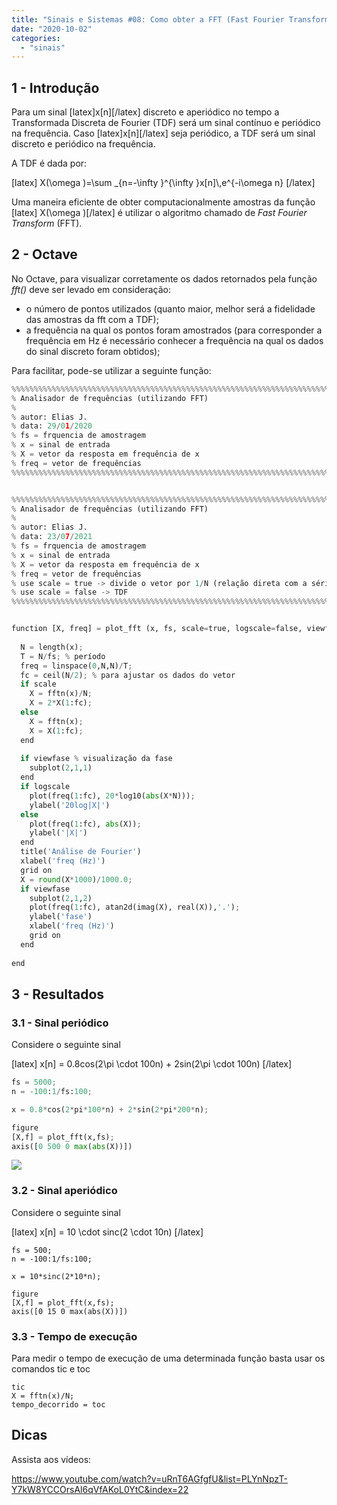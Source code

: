 ```yaml
---
title: "Sinais e Sistemas #08: Como obter a FFT (Fast Fourier Transform) no Octave"
date: "2020-10-02"
categories: 
  - "sinais"
---
```


## 1 - Introdução

Para um sinal \[latex\]x\[n\]\[/latex\] discreto e aperiódico no tempo a Transformada Discreta de Fourier (TDF) será um sinal contínuo e periódico na frequência. Caso \[latex\]x\[n\]\[/latex\] seja periódico, a TDF será um sinal discreto e periódico na frequência.

A TDF é dada por:

\[latex\] X(\\omega )=\\sum \_{n=-\\infty }^{\\infty }x\[n\]\\,e^{-i\\omega n} \[/latex\]

Uma maneira eficiente de obter computacionalmente amostras da função \[latex\] X(\\omega )\[/latex\] é utilizar o algoritmo chamado de _Fast Fourier Transform_ (FFT).

## 2 - Octave

No Octave, para visualizar corretamente os dados retornados pela função _fft()_ deve ser levado em consideração:

- o número de pontos utilizados (quanto maior, melhor será a fidelidade das amostras da fft com a TDF);
- a frequência na qual os pontos foram amostrados (para corresponder a frequência em Hz é necessário conhecer a frequência na qual os dados do sinal discreto foram obtidos);

Para facilitar, pode-se utilizar a seguinte função:

```python
%%%%%%%%%%%%%%%%%%%%%%%%%%%%%%%%%%%%%%%%%%%%%%%%%%%%%%%%%%%%%%%%%%%%%%%%%%%%%%%%
% Analisador de frequências (utilizando FFT)
%
% autor: Elias J.
% data: 29/01/2020
% fs = frquencia de amostragem
% x = sinal de entrada
% X = vetor da resposta em frequência de x
% freq = vetor de frequências
%%%%%%%%%%%%%%%%%%%%%%%%%%%%%%%%%%%%%%%%%%%%%%%%%%%%%%%%%%%%%%%%%%%%%%%%%%%%%%%%


%%%%%%%%%%%%%%%%%%%%%%%%%%%%%%%%%%%%%%%%%%%%%%%%%%%%%%%%%%%%%%%%%%%%%%%%%%%%%%%%
% Analisador de frequências (utilizando FFT)
%
% autor: Elias J.
% data: 23/07/2021
% fs = frquencia de amostragem
% x = sinal de entrada
% X = vetor da resposta em frequência de x
% freq = vetor de frequências
% use scale = true -> divide o vetor por 1/N (relação direta com a série de Fourier)
% use scale = false -> TDF
%%%%%%%%%%%%%%%%%%%%%%%%%%%%%%%%%%%%%%%%%%%%%%%%%%%%%%%%%%%%%%%%%%%%%%%%%%%%%%%%


function [X, freq] = plot_fft (x, fs, scale=true, logscale=false, viewfase=false)
  
  N = length(x);  
  T = N/fs; % período
  freq = linspace(0,N,N)/T;
  fc = ceil(N/2); % para ajustar os dados do vetor
  if scale
    X = fftn(x)/N;  
    X = 2*X(1:fc);
  else
    X = fftn(x);  
    X = X(1:fc);
  end
  
  if viewfase % visualização da fase
    subplot(2,1,1)
  end 
  if logscale
    plot(freq(1:fc), 20*log10(abs(X*N)));
    ylabel('20log|X|')
  else
    plot(freq(1:fc), abs(X));
    ylabel('|X|')
  end
  title('Análise de Fourier')
  xlabel('freq (Hz)')
  grid on
  X = round(X*1000)/1000.0;
  if viewfase
    subplot(2,1,2)
    plot(freq(1:fc), atan2d(imag(X), real(X)),'.');
    ylabel('fase')
    xlabel('freq (Hz)')
    grid on 
  end 
  
end

```

## 3 - Resultados

### 3.1 - Sinal periódico

Considere o seguinte sinal

\[latex\] x\[n\] = 0.8cos(2\\pi \\cdot 100n) + 2sin(2\\pi \\cdot 100n) \[/latex\]

```python
fs = 5000;
n = -100:1/fs:100;

x = 0.8*cos(2*pi*100*n) + 2*sin(2*pi*200*n);

figure
[X,f] = plot_fft(x,fs);
axis([0 500 0 max(abs(X))])
```

![](images/image.png)

### 3.2 - Sinal aperiódico

Considere o seguinte sinal

\[latex\] x\[n\] = 10 \\cdot sinc(2 \\cdot 10n) \[/latex\]

```
fs = 500;
n = -100:1/fs:100;

x = 10*sinc(2*10*n);

figure
[X,f] = plot_fft(x,fs);
axis([0 15 0 max(abs(X))])
```

### 3.3 - Tempo de execução

Para medir o tempo de execução de uma determinada função basta usar os comandos tic e toc

```
tic
X = fftn(x)/N;
tempo_decorrido = toc
```

## Dicas

Assista aos vídeos:

https://www.youtube.com/watch?v=uRnT6AGfgfU&list=PLYnNpzT-Y7kW8YCCOrsAl6qVfAKoL0YtC&index=22
